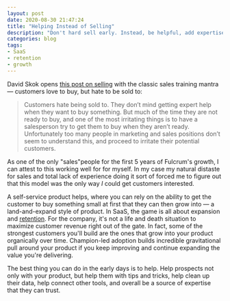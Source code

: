 ```yaml
---
layout: post
date: 2020-08-30 21:47:24
title: "Helping Instead of Selling"
description: "Don't hard sell early. Instead, be helpful, add expertise, and build trust."
categories: blog
tags:
- SaaS
- retention
- growth
---
```


David Skok opens [this post on selling](https://www.forentrepreneurs.com/build-trusted-relationships/ "When Selling is the Worst Way to Win Customers") with the classic sales training mantra — customers love to buy, but hate to be sold to:

> Customers hate being sold to. They don’t mind getting expert help when they want to buy something. But much of the time they are not ready to buy, and one of the most irritating things is to have a salesperson try to get them to buy when they aren’t ready. Unfortunately too many people in marketing and sales positions don’t seem to understand this, and proceed to irritate their potential customers.

As one of the only "sales"people for the first 5 years of Fulcrum's growth, I can attest to this working well for for myself. In my case my natural distaste for sales and total lack of experience doing it sort of forced me to figure out that this model was the only way _I_ could get customers interested.

A self-service product helps, where you can rely on the ability to get the customer to buy something small at first that they can then grow into — a land-and-expand style of product. In SaaS, the game is all about expansion and [retention](/post/on-retention/ "On Retention"). For the company, it's not a life and death situation to maximize customer revenue right out of the gate. In fact, some of the strongest customers you'll build are the ones that grow into your product organically over time. Champion-led adoption builds incredible gravitational pull around your product if you keep improving and continue expanding the value you're delivering.

The best thing you can do in the early days is to help. Help prospects not only with your product, but help them with tips and tricks, help clean up their data, help connect other tools, and overall be a source of expertise that they can trust.
